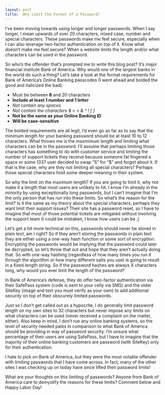 ```yaml
---
layout: post
title:  Why Limit the Format of a Password?
---
```


I’ve been moving towards using longer and longer passwords. When I say longer, I mean upwards of over 20 characters, mixed case, number and special characters. These passwords make me feel secure, especially when I can also leverage two-factor authentication on top of it. Know what doesn’t make me feel secure? When a website limits the length and/or what characters can be used in the password.

So who’s the offender that’s prompted me to write this blog post? It’s major financial institute Bank of America. Why would one of the largest banks in the world do such a thing? Let’s take a look at the format requirements for Bank of America’s Online Banking passcodes (I went ahead and bolded the good and italicized the bad):

* Must be between **8** and _20_ characters
* **Include at least 1 number and 1 letter**
* _Not contain any spaces_
* _Not contain the characters $ &lt; &gt; &amp; ^ ! [ ]_
* **Not be the same as your Online Banking ID**
* **Will be case-sensitive**

The bolded requirements are all legit, I’d even go as far as to say that the minimum length for your banking password should be at least 10 to 12 characters. What throws me is the maxmimum length and limiting what characters can be in the password. I’ll assume that perhaps limiting those characters has something to do with customer service and limiting the number of support tickets they receive because someone fat fingered a space or some 1337 user decided to swap “S” for “$” and forgot about it. If that is the case, why are they not limiting all special characters? Perhaps those special characters hold some deeper meaning in their system.

So why the limit on the maximum length? If you are going to limit it, why not make it a length that most users are unlikely to hit. I know I’m already in the minority by using exceptionally long passwords, but I can’t imagine that I’m the only person that has run into these limits. So what’s the reason for the limit? Is it the same as my theory about the special characters, perhaps they want limit their support issues? Their site has a password reset, so I have to imagine that most of those potential tickets are mitigated without involving the support team (I could be mistaken, I know how users can be ;)

Let’s get a bit more technical on this, passwords should never be stored in plain text, am I right? So if they aren’t storing the passwords in plain text they are either using a one-way hash function or some sort of encryption. Encrypting the passwords would be implying that the password could later be decrypted, so let’s throw that out and hope that they aren’t actually doing that. So with one-way hashing (regardless of how many times you run it through the algorithm or how many different salts you use) is going to result in a fixed length string. So if the password hashes are always X characters long, why would you ever limit the length of the password?

In Bank of America’s defense, they do offer two-factor authentication via their SafePass system (code is sent to your celly via SMS) and the older SiteKey (image and text you must verify as your own) to add additional security on top of their obscurely limited passwords.

Just so I don’t get called out as a hypocrite, I do generally limit password length on my own sites to 32 characters but never impose any limits on what characters can be used (never received a complaint on the matter, either). Also keep in mind, I don’t run any online banking systems, so the level of security needed pales in comparison to what Bank of America should be providing in way of password security. I’m unsure what percentage of their users are using SafePass, but I have to imagine that the majority of their online banking customers are password (with SiteKey) only for their authentication.

I hate to pick on Bank of America, but they were the most notable offender with limiting passwords that I have come across. In fact, many of the other sites I was checking up on today have since lifted their password limits!

What are your thoughts on this limiting of passwords? Anyone from Bank of America care to demystify the reasons for these limits? Comment below and Happy Labor Day!
